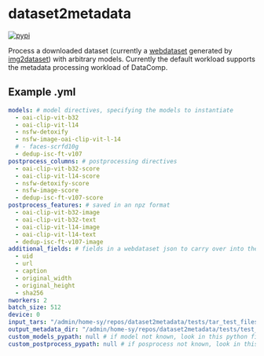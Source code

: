 # dataset2metadata
[![pypi](https://img.shields.io/pypi/v/img2dataset.svg)](https://pypi.python.org/pypi/dataset2metadata)

Process a downloaded dataset (currently a [webdataset](https://github.com/webdataset/webdataset) generated by [img2dataset](https://github.com/rom1504/img2dataset)) with arbitrary models. Currently the default workload supports the metadata processing workload of DataComp.

## Example .yml

```yaml
models: # model directives, specifying the models to instantiate
  - oai-clip-vit-b32
  - oai-clip-vit-l14
  - nsfw-detoxify
  - nsfw-image-oai-clip-vit-l-14
  # - faces-scrfd10g
  - dedup-isc-ft-v107
postprocess_columns: # postprocessing directives
  - oai-clip-vit-b32-score
  - oai-clip-vit-l14-score
  - nsfw-detoxify-score
  - nsfw-image-score
  - dedup-isc-ft-v107-score
postprocess_features: # saved in an npz format
  - oai-clip-vit-b32-image
  - oai-clip-vit-b32-text
  - oai-clip-vit-l14-image
  - oai-clip-vit-l14-text
  - dedup-isc-ft-v107-image
additional_fields: # fields in a webdataset json to carry over into the metadata
  - uid
  - url
  - caption
  - original_width
  - original_height
  - sha256
nworkers: 2
batch_size: 512
device: 0
input_tars: "/admin/home-sy/repos/dataset2metadata/tests/tar_test_files/00005717.tar" # brace expand suported
output_metadata_dir: "/admin/home-sy/repos/dataset2metadata/tests/test_out" # can be arbitrary path
custom_models_pypath: null # if model not known, look in this python file for implementation
custom_postprocess_pypath: null # if posprocess not known, look in this python file for implementation
```